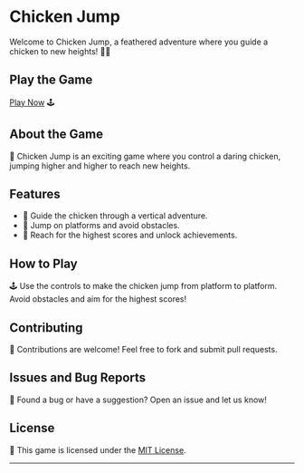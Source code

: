# Chicken Jump

Welcome to Chicken Jump, a feathered adventure where you guide a chicken to new heights! 🐔🚀

## Play the Game

[Play Now](https://aryan0-1maurya.github.io/Chicken-Jump/) 🕹️

## About the Game

📜 Chicken Jump is an exciting game where you control a daring chicken, jumping higher and higher to reach new heights.

## Features

- 🐔 Guide the chicken through a vertical adventure.
- 🚀 Jump on platforms and avoid obstacles.
- 🌟 Reach for the highest scores and unlock achievements.

## How to Play

🕹️ Use the controls to make the chicken jump from platform to platform. Avoid obstacles and aim for the highest scores!

## Contributing

🤝 Contributions are welcome! Feel free to fork and submit pull requests.

## Issues and Bug Reports

🐛 Found a bug or have a suggestion? Open an issue and let us know!

## License

📄 This game is licensed under the [MIT License](LICENSE).

---
